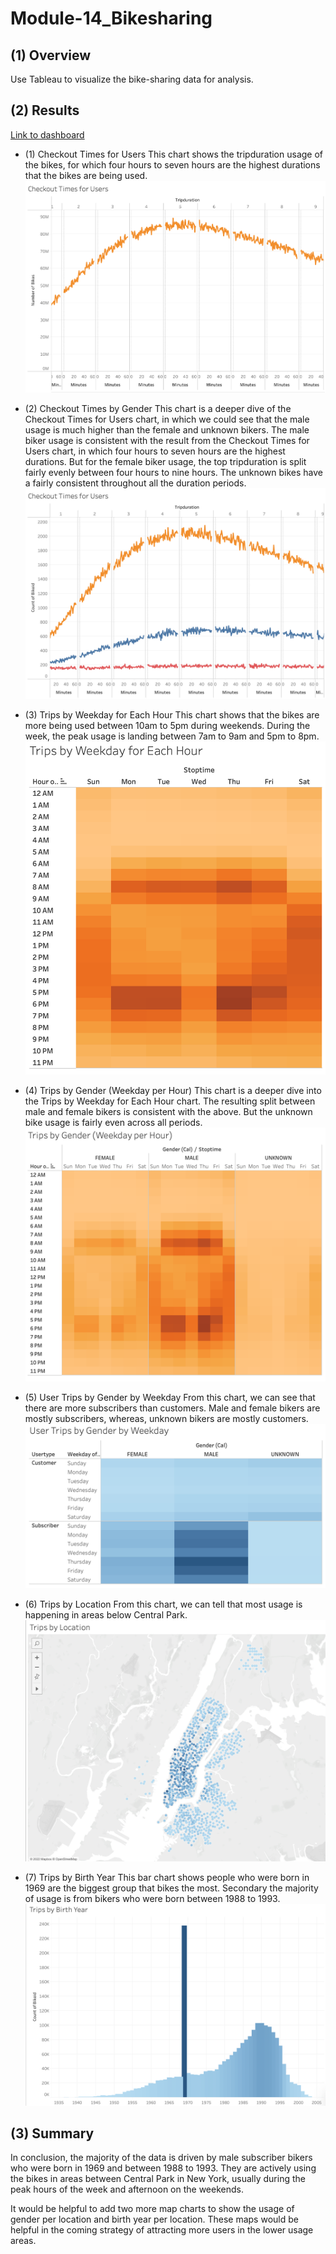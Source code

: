 # Module-14_Bikesharing

## (1) Overview 
Use Tableau to visualize the bike-sharing data for analysis. 

## (2) Results                                                                     

[Link to dashboard](https://public.tableau.com/app/profile/sunny.wong1046/viz/Module14_Challenge_TripsbyWeekdayforEachHour/Dashboard#1)

- (1) Checkout Times for Users
This chart shows the tripduration usage of the bikes, for which four hours to seven hours are the highest durations that the bikes are being used. 
![image](https://github.com/sunnycywong/Module-14_Bikesharing/blob/main/Chart%201.png)

- (2) Checkout Times by Gender
This chart is a deeper dive of the Checkout Times for Users chart, in which we could see that the male usage is much higher than the female and unknown bikers. The male biker usage is consistent with the result from the Checkout Times for Users chart, in which four hours to seven hours are the highest durations. But for the female biker usage, the top tripduration is split fairly evenly between four hours to nine hours. The unknown bikes have a fairly consistent throughout all the duration periods. 
![image](https://github.com/sunnycywong/Module-14_Bikesharing/blob/main/Chart%202.png)

- (3) Trips by Weekday for Each Hour
This chart shows that the bikes are more being used between 10am to 5pm during weekends. During the week, the peak usage is landing between 7am to 9am and 5pm to 8pm. 
![image](https://github.com/sunnycywong/Module-14_Bikesharing/blob/main/Chart%203.png)

- (4) Trips by Gender (Weekday per Hour)
This chart is a deeper dive into the Trips by Weekday for Each Hour chart. The resulting split between male and female bikers is consistent with the above. But the unknown bike usage is fairly even across all periods. 
![image](https://github.com/sunnycywong/Module-14_Bikesharing/blob/main/Chart%204.png)

- (5) User Trips by Gender by Weekday
From this chart, we can see that there are more subscribers than customers. Male and female bikers are mostly subscribers, whereas, unknown bikers are mostly customers. 
![image](https://github.com/sunnycywong/Module-14_Bikesharing/blob/main/Chart%205.png)

- (6) Trips by Location
From this chart, we can tell that most usage is happening in areas below Central Park. 
![image](https://github.com/sunnycywong/Module-14_Bikesharing/blob/main/Chart%206.png)

- (7) Trips by Birth Year
This bar chart shows people who were born in 1969 are the biggest group that bikes the most. Secondary the majority of usage is from bikers who were born between 1988 to 1993. 
![image](https://github.com/sunnycywong/Module-14_Bikesharing/blob/main/Chart%207.png)

## (3) Summary    
In conclusion, the majority of the data is driven by male subscriber bikers who were born in 1969 and between 1988 to 1993. They are actively using the bikes in areas between Central Park in New York, usually during the peak hours of the week and afternoon on the weekends. 

It would be helpful to add two more map charts to show the usage of gender per location and birth year per location. These maps would be helpful in the coming strategy of attracting more users in the lower usage areas. 
